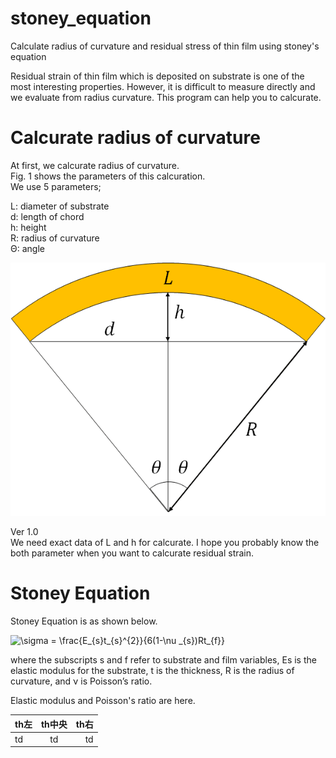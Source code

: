 # stoney_equation
Calculate radius of curvature and residual stress of thin film using stoney's equation

Residual strain of thin film which is deposited on substrate is one of the most interesting properties.
However, it is difficult to measure directly and we evaluate from radius curvature.
This program can help you to calcurate.

# Calcurate radius of curvature
At first, we calcurate radius of curvature.  
Fig. 1 shows the parameters of this calcuration.  
We use 5 parameters;

L: diameter of substrate  
d: length of chord  
h: height  
R: radius of curvature  
Θ: angle  

![Fig1](images/fig1.png)

Ver 1.0  
We need exact data of L and h for calcurate.
I hope you probably know the both parameter when you want to calcurate residual strain.

# Stoney Equation
Stoney Equation is as shown below.

<img src="https://latex.codecogs.com/svg.image?\sigma&space;=&space;\frac{E_{s}t_{s}^{2}}{6(1-\nu&space;_{s})Rt_{f}}" title="\sigma = \frac{E_{s}t_{s}^{2}}{6(1-\nu _{s})Rt_{f}}" />

where the subscripts s and f refer to substrate and film variables, Es is the elastic modulus for the substrate, t is the thickness, R is the radius of curvature, and ν is Poisson’s ratio.

Elastic modulus and Poisson's ratio are here.

| th左 | th中央 | th右 |
| :-- | :-: | --: |
| td | td | td |

